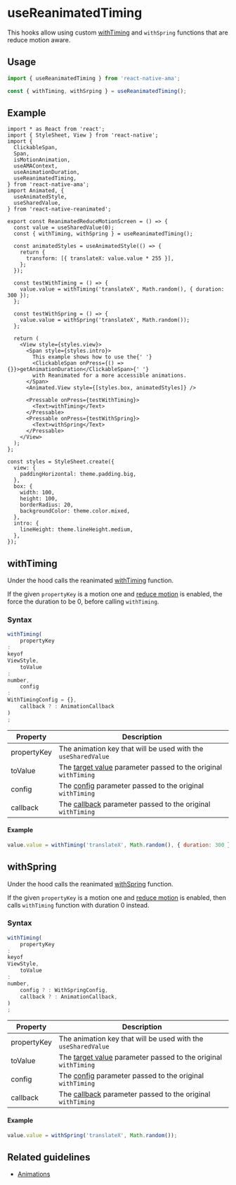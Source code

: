 # useReanimatedTiming

This hooks allow using custom [withTiming](#withtiming) and `withSpring` functions that are reduce motion aware.

## Usage

```js
import { useReanimatedTiming } from 'react-native-ama';

const { withTiming, withSrping } = useReanimatedTiming();
```

## Example

```tsx
import * as React from 'react';
import { StyleSheet, View } from 'react-native';
import {
  ClickableSpan,
  Span,
  isMotionAnimation,
  useAMAContext,
  useAnimationDuration,
  useReanimatedTiming,
} from 'react-native-ama';
import Animated, {
  useAnimatedStyle,
  useSharedValue,
} from 'react-native-reanimated';

export const ReanimatedReduceMotionScreen = () => {
  const value = useSharedValue(0);
  const { withTiming, withSpring } = useReanimatedTiming();

  const animatedStyles = useAnimatedStyle(() => {
    return {
      transform: [{ translateX: value.value * 255 }],
    };
  });

  const testWithTiming = () => {
    value.value = withTiming('translateX', Math.random(), { duration: 300 });
  };

  const testWithSpring = () => {
    value.value = withSpring('translateX', Math.random());
  };

  return (
    <View style={styles.view}>
      <Span style={styles.intro}>
        This example shows how to use the{' '}
        <ClickableSpan onPress={() => {}}>getAnimationDuration</ClickableSpan>{' '}
        with Reanimated for a more accessible animations.
      </Span>
      <Animated.View style={[styles.box, animatedStyles]} />

      <Pressable onPress={testWithTiming}>
        <Text>withTiming</Text>
      </Pressable>
      <Pressable onPress={testWithSpring}>
        <Text>withSpring</Text>
      </Pressable>
    </View>
  );
};

const styles = StyleSheet.create({
  view: {
    paddingHorizontal: theme.padding.big,
  },
  box: {
    width: 100,
    height: 100,
    borderRadius: 20,
    backgroundColor: theme.color.mixed,
  },
  intro: {
    lineHeight: theme.lineHeight.medium,
  },
});
```

## withTiming

Under the hood calls the
reanimated [withTiming](https://docs.swmansion.com/react-native-reanimated/docs/api/animations/withTiming) function.

If the given `propertyKey` is a motion one and [reduce motion](/core/hooks/useAMAContext#isreducemotionenabled) is enabled, the
force the duration to be 0, before calling `withTiming`.

### Syntax

```js
withTiming(
    propertyKey
:
keyof
ViewStyle,
    toValue
:
number,
    config
:
WithTimingConfig = {},
    callback ? : AnimationCallback
)
;
```

| Property    | Description                                                                                                                                                                |
| ----------- | -------------------------------------------------------------------------------------------------------------------------------------------------------------------------- |
| propertyKey | The animation key that will be used with the `useSharedValue`                                                                                                              |
| toValue     | The [target value](https://docs.swmansion.com/react-native-reanimated/docs/api/animations/withTiming#tovalue-number--string) parameter passed to the original `withTiming` |
| config      | The [config](https://docs.swmansion.com/react-native-reanimated/docs/api/animations/withTiming#options-object) parameter passed to the original `withTiming`               |
| callback    | The [callback](https://docs.swmansion.com/react-native-reanimated/docs/api/animations/withTiming#callback-functionoptional) parameter passed to the original `withTiming`  |

#### Example

```js
value.value = withTiming('translateX', Math.random(), { duration: 300 });
```

## withSpring

Under the hood calls the
reanimated [withSpring](https://docs.swmansion.com/react-native-reanimated/docs/api/animations/withSpring) function.

If the given `propertyKey` is a motion one and [reduce motion](/core/hooks/useAMAContext#isreducemotionenabled) is enabled,
then calls `withTiming` function with duration 0 instead.

### Syntax

```js
withTiming(
    propertyKey
:
keyof
ViewStyle,
    toValue
:
number,
    config ? : WithSpringConfig,
    callback ? : AnimationCallback,
)
;
```

| Property    | Description                                                                                                                                                                |
| ----------- | -------------------------------------------------------------------------------------------------------------------------------------------------------------------------- |
| propertyKey | The animation key that will be used with the `useSharedValue`                                                                                                              |
| toValue     | The [target value](https://docs.swmansion.com/react-native-reanimated/docs/api/animations/withTiming#tovalue-number--string) parameter passed to the original `withTiming` |
| config      | The [config](https://docs.swmansion.com/react-native-reanimated/docs/api/animations/withTiming#options-object) parameter passed to the original `withTiming`               |
| callback    | The [callback](https://docs.swmansion.com/react-native-reanimated/docs/api/animations/withTiming#callback-functionoptional) parameter passed to the original `withTiming`  |

#### Example

```js
value.value = withSpring('translateX', Math.random());
```

## Related guidelines

- [Animations](../guidelines/animations)
